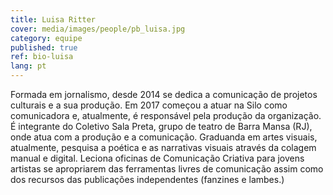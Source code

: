 ```yaml
---
title: Luisa Ritter
cover: media/images/people/pb_luisa.jpg
category: equipe
published: true
ref: bio-luisa
lang: pt
---
```

Formada em jornalismo, desde 2014 se dedica a comunicação de projetos culturais e a sua produção. Em 2017 começou a atuar na Silo como comunicadora e, atualmente, é responsável pela produção da organização. É integrante do Coletivo Sala Preta, grupo de teatro de Barra Mansa (RJ), onde atua com a produção e a comunicação. Graduanda em artes visuais, atualmente, pesquisa a poética e as narrativas visuais através da colagem manual e digital. Leciona oficinas de Comunicação Criativa para jovens artistas se apropriarem das ferramentas livres de comunicação assim como dos recursos das publicações independentes (fanzines e lambes.) 